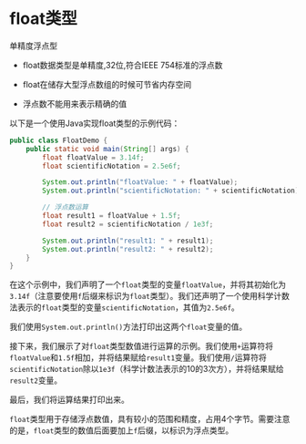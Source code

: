 # float类型

单精度浮点型

- float数据类型是单精度,32位,符合IEEE 754标准的浮点数

- float在储存大型浮点数组的时候可节省内存空间

- 浮点数不能用来表示精确的值

以下是一个使用Java实现float类型的示例代码：

```java
public class FloatDemo {
    public static void main(String[] args) {
        float floatValue = 3.14f;
        float scientificNotation = 2.5e6f;

        System.out.println("floatValue: " + floatValue);
        System.out.println("scientificNotation: " + scientificNotation);

        // 浮点数运算
        float result1 = floatValue + 1.5f;
        float result2 = scientificNotation / 1e3f;

        System.out.println("result1: " + result1);
        System.out.println("result2: " + result2);
    }
}
```

在这个示例中，我们声明了一个`float`类型的变量`floatValue`，并将其初始化为`3.14f`（注意要使用`f`后缀来标识为`float`类型）。我们还声明了一个使用科学计数法表示的`float`类型的变量`scientificNotation`，其值为`2.5e6f`。

我们使用`System.out.println()`方法打印出这两个`float`变量的值。

接下来，我们展示了对`float`类型数值进行运算的示例。我们使用`+`运算符将`floatValue`和`1.5f`相加，并将结果赋给`result1`变量。我们使用`/`运算符将`scientificNotation`除以`1e3f`（科学计数法表示的10的3次方），并将结果赋给`result2`变量。

最后，我们将运算结果打印出来。

`float`类型用于存储浮点数值，具有较小的范围和精度，占用4个字节。需要注意的是，`float`类型的数值后面要加上`f`后缀，以标识为浮点类型。
